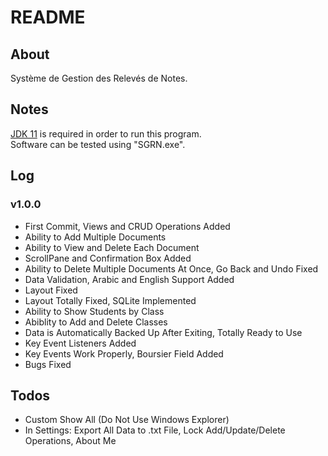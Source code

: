 # README

## About

Système de Gestion des Relevés de Notes.

## Notes

[JDK 11](https://www.oracle.com/java/technologies/javase/jdk11-archive-downloads.html) is required in order to run this program.<br/>
Software can be tested using "SGRN.exe".

## Log

### v1.0.0

- First Commit, Views and CRUD Operations Added
- Ability to Add Multiple Documents
- Ability to View and Delete Each Document
- ScrollPane and Confirmation Box Added
- Ability to Delete Multiple Documents At Once, Go Back and Undo Fixed
- Data Validation, Arabic and English Support Added
- Layout Fixed
- Layout Totally Fixed, SQLite Implemented
- Ability to Show Students by Class
- Abiblity to Add and Delete Classes
- Data is Automatically Backed Up After Exiting, Totally Ready to Use
- Key Event Listeners Added
- Key Events Work Properly, Boursier Field Added
- Bugs Fixed

## Todos

- Custom Show All (Do Not Use Windows Explorer)
- In Settings: Export All Data to .txt File, Lock Add/Update/Delete Operations, About Me

